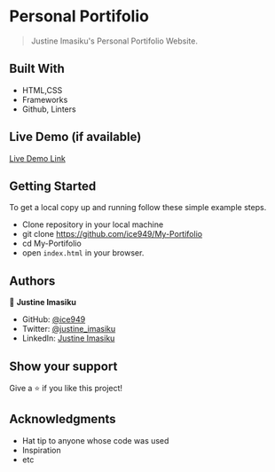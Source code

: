 
# Personal Portifolio

> Justine Imasiku's Personal Portifolio Website.


## Built With

- HTML,CSS
- Frameworks
- Github, Linters

## Live Demo (if available)

[Live Demo Link](https://livedemo.com)

## Getting Started

To get a local copy up and running follow these simple example steps.

- Clone repository in your local machine 
- git clone https://github.com/ice949/My-Portifolio
- cd My-Portifolio
- open `index.html` in your browser.




## Authors

👤 **Justine Imasiku**

- GitHub: [@ice949](https://github.com/ice949)
- Twitter: [@justine_imasiku](https://twitter.com/justine_imasiku)
- LinkedIn: [Justine Imasiku](https://www.linkedin.com/in/justine-imasiku-7a25881a5/)

## Show your support

Give a ⭐️ if you like this project!

## Acknowledgments

- Hat tip to anyone whose code was used
- Inspiration
- etc
